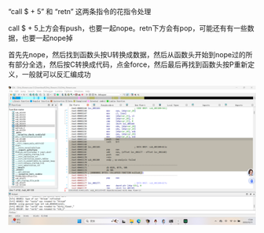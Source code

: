 “call $ + 5” 和 “retn” 这两条指令的花指令处理

call $ + 5上方会有push，也要一起nope。retn下方会有pop，可能还有有一些数据，也要一起nope掉

首先先nope，然后找到函数头按U转换成数据，然后从函数头开始到nope过的所有部分全选，然后按C转换成代码，点金force，然后最后再找到函数头按P重新定义，一般就可以反汇编成功

![1760173460314](https://raw.githubusercontent.com/iceing-debug/fxj/master/fxj/1760173460314.png)